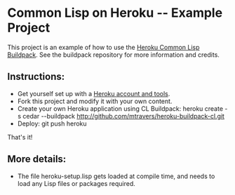 # Common Lisp on Heroku -- Example Project

This project is an example of how to use the [Heroku Common Lisp Buildpack](https://github.com/mtravers/heroku-buildpack-cl).  See the buildpack repository for more information and credits.

## Instructions:
* Get yourself set up with a [Heroku account and tools](http://devcenter.heroku.com/articles/quickstart).
* Fork this project and modify it with your own content.
* Create your own Heroku application using CL Buildpack:
    heroku create -s cedar --buildpack http://github.com/mtravers/heroku-buildpack-cl.git
* Deploy:
    git push heroku

That's it!

## More details:

* The file heroku-setup.lisp gets loaded at compile time, and needs to load any Lisp files or packages required.  

